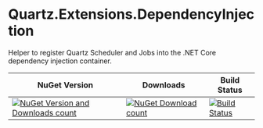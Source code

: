# Quartz.Extensions.DependencyInjection
Helper to register Quartz Scheduler and Jobs into the .NET Core dependency injection container.

| NuGet Version  | Downloads | Build Status |
| ------------- | ------------- |-----------|
| [![NuGet Version and Downloads count](https://img.shields.io/nuget/vpre/Quartz.Extensions.DependencyInjection.svg)](http://www.nuget.org/packages/Quartz.Extensions.DependencyInjection/)|[![NuGet Download count](https://img.shields.io/nuget/dt/Quartz.Extensions.DependencyInjection.svg)](http://www.nuget.org/packages/Quartz.Extensions.DependencyInjection/)|[![Build Status](https://travis-ci.org/fglaeser/Quartz.Extensions.DependencyInjection.svg?branch=master)](https://travis-ci.org/fglaeser/Quartz.Extensions.DependencyInjection)|
